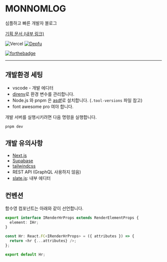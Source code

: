 # MONNOMLOG

심플하고 빠른 개발자 블로그

[기획 문서 (내부 링크)](https://www.notion.so/ezkorry/MONNOMLOG-177f0ecce08043669bfc24797272cd1b)

![Vercel](https://vercelbadge.vercel.app/api/monnomlog-donkasu/monnomlog-alpha) [![Depfu](https://badges.depfu.com/badges/40013c6c77b7fe975691b4df2f88cb2c/count.svg)](https://depfu.com/github/monnomlog-donkasu/monnomlog-alpha?project_id=36213)

[![forthebadge](https://forthebadge.com/images/badges/made-with-typescript.svg)](https://forthebadge.com)

---

## 개발환경 세팅

- vscode - 개발 에디터
- [direnv](https://direnv.net/)로 환경 변수를 관리합니다.
- Node.js 와 pnpm 은 [asdf](https://asdf-vm.com/)로 설치합니다. (`.tool-versions` 파일 참고)
- font awesome pro 여야 합니다.

개발 서버를 실행시키려면 다음 명령을 실행합니다.

```bash
pnpm dev
```

## 개발 유의사항

- [Next.js](https://nextjs.org)
- [Supabase](https://supabase.com)
- [tailwindcss](https://tailwindcss.com/)
- REST API (GraphQL 사용하지 않음)
- [slate.js](https://www.slatejs.org/): 내부 에디터

## 컨벤션

함수영 컴포넌트는 아래와 같이 선언합니다.

```ts
export interface IRenderHrProps extends RenderElementProps {
  element: IHr;
}

const Hr: React.FC<IRenderHrProps> = ({ attributes }) => {
  return <hr {...attributes} />;
};

export default Hr;
```
